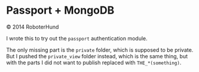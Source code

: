 Passport + MongoDB
==================
&copy; 2014 RoboterHund

I wrote this to try out the `passport` authentication module.

The only missing part is the `private` folder, which is supposed to be private.
But I pushed the `private_view` folder instead, which is the same thing, but with the parts I did not want to publish replaced with `THE_*(something)`.